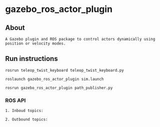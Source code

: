 # gazebo_ros_actor_plugin

## About

    A Gazebo plugin and ROS package to control actors dynamically using position or velocity modes.
    
## Run instructions

    rosrun teleop_twist_keyboard teleop_twist_keyboard.py

    roslaunch gazebo_ros_actor_plugin sim.launch

    rosrun gazebo_ros_actor_plugin path_publisher.py

### ROS API

    1. Inboud topics: 

    2. Outbound topics: 
